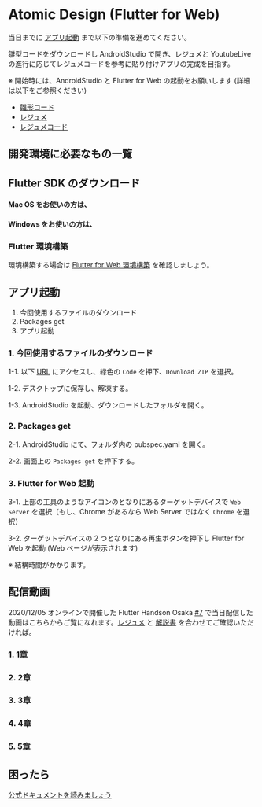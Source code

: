# Atomic Design (Flutter for Web)

<HistoryTags :tags="['Flutter for Web', 'Flutter', 'Atomic Design']" />

当日までに [アプリ起動](#アプリ起動) まで以下の準備を進めてください。

雛型コードをダウンロードし AndroidStudio で開き、レジュメと YoutubeLive の進行に応じてレジュメコードを参考に貼り付けアプリの完成を目指す。

※ 開始時には、AndroidStudio と Flutter for Web の起動をお願いします (詳細は以下をご参照ください)

- [雛形コード](https://github.com/YujiOnishi/flutter_atomic_handson_hinagata)
- [レジュメ](https://docs.google.com/presentation/d/1fPNGFQLCMzOlHE9YqsP_aQ2G0LDqqsAsFsMTMB6MdxA/edit#slide=id.g8821f73e74_1_5)
- [レジュメコード](https://github.com/YujiOnishi/-flutter_atomic_handson_resume)

## 開発環境に必要なもの一覧

<Environment />

## Flutter SDK のダウンロード

#### Mac OS をお使いの方は、

<SDKInstall os="macos" version="1.23.0-18.1.pre-beta" />

#### Windows をお使いの方は、

<SDKInstall os="windows" version="1.23.0-18.1.pre-beta" />

### Flutter 環境構築

環境構築する場合は [Flutter for Web 環境構築](/handson/basic_web) を確認しましょう。

## アプリ起動

1. 今回使用するファイルのダウンロード
2. Packages get
3. アプリ起動

### 1. 今回使用するファイルのダウンロード

1-1. 以下 [URL](https://github.com/YujiOnishi/flutter_atomic_handson_hinagata) にアクセスし、緑色の `Code` を押下、`Download ZIP` を選択。

1-2. デスクトップに保存し、解凍する。

1-3. AndroidStudio を起動、ダウンロードしたフォルダを開く。

### 2. Packages get

2-1. AndroidStudio にて、フォルダ内の pubspec.yaml を開く。

2-2. 画面上の `Packages get` を押下する。

### 3. Flutter for Web 起動

3-1. 上部の工具のようなアイコンのとなりにあるターゲットデバイスで `Web Server` を選択（もし、Chrome があるなら Web Server ではなく `Chrome` を選択）

3-2. ターゲットデバイスの 2 つとなりにある再生ボタンを押下し Flutter for Web を起動 (Web ページが表示されます)

※ 結構時間がかかります。

## 配信動画

2020/12/05 オンラインで開催した Flutter Handson Osaka [#7](https://flutter-jp.connpass.com/event/194004/) で当日配信した動画はこちらからご覧になれます。[レジュメ](https://github.com/YujiOnishi/-flutter_atomic_handson_resume/) と [解説書](https://docs.google.com/spreadsheets/d/1MB4Ph9kY-g7RiXNdHV3ll7iY0hKRLe160U4KpcFNzVE/edit#gid=1226069133) を合わせてご確認いただければ。

### 1. 1章

<YouTubeVideo video-id="koMMSSQHjOU" />

<!--
[https://www.youtube.com/watch?v=koMMSSQHjOU](https://www.youtube.com/watch?v=koMMSSQHjOU)
-->

### 2. 2章

<YouTubeVideo video-id="rBtnmLidjes" />

<!--
[https://www.youtube.com/watch?v=rBtnmLidjes](https://www.youtube.com/watch?v=rBtnmLidjes)
-->

### 3. 3章

<YouTubeVideo video-id="2agTS7ffo0s" />

<!--
[https://www.youtube.com/watch?v=2agTS7ffo0s](https://www.youtube.com/watch?v=2agTS7ffo0s)
-->

### 4. 4章

<YouTubeVideo video-id="q7pxC7xtCI4" />

<!--
[https://www.youtube.com/watch?v=q7pxC7xtCI4](https://www.youtube.com/watch?v=q7pxC7xtCI4)
-->

### 5. 5章

<YouTubeVideo video-id="FK5OtLrajkk" />

<!--
[https://www.youtube.com/watch?v=FK5OtLrajkk](https://www.youtube.com/watch?v=FK5OtLrajkk)
-->

## 困ったら

 [公式ドキュメントを読みましょう](http://flutter.io/)
